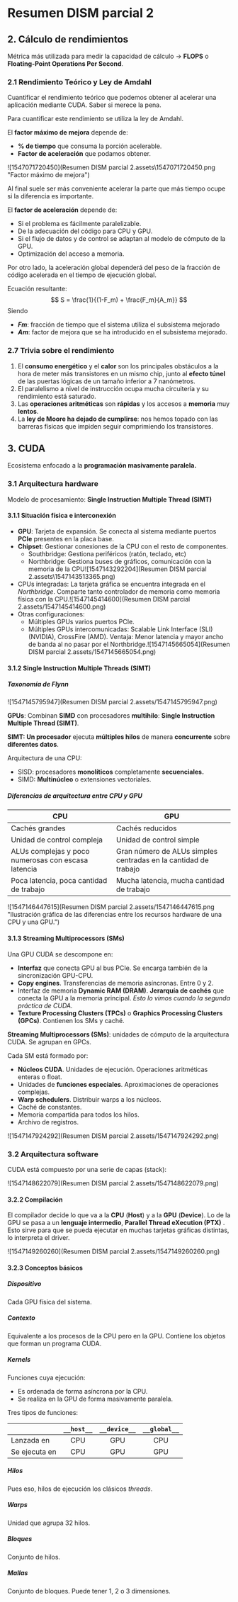# Resumen DISM parcial 2

## 2. Cálculo de rendimientos

Métrica más utilizada para medir la capacidad de cálculo -> **FLOPS** o **Floating-Point Operations Per Second**.

### 2.1 Rendimiento Teórico y Ley de Amdahl

Cuantificar el rendimiento teórico que podemos obtener al acelerar una aplicación mediante CUDA. Saber si merece la pena.

Para cuantificar este rendimiento se utiliza la ley de Amdahl.

El **factor máximo de mejora** depende de:

- **% de tiempo** que consuma la porción acelerable.
- **Factor de aceleración** que podamos obtener.

![1547071720450](Resumen DISM parcial 2.assets\1547071720450.png "Factor máximo de mejora")

Al final suele ser más conveniente acelerar la parte que más tiempo ocupe si la diferencia es importante.

El **factor de aceleración** depende de:

- Si el problema es fácilmente paralelizable.
- De la adecuación del código para CPU y GPU.
- Si el flujo de datos y de control se adaptan al modelo de cómputo de la GPU.
- Optimización del acceso a memoria.

Por otro lado, la aceleración global dependerá del peso de la fracción de código acelerada en el tiempo de ejecución global.

Ecuación resultante:
$$
S = \frac{1}{(1-F_m) + \frac{F_m}{A_m}}
$$
Siendo

- ***Fm***: fracción de tiempo que el sistema utiliza el subsistema mejorado
- ***Am***: factor de mejora que se ha introducido en el subsistema mejorado.

### 2.7 Trivia sobre el rendimiento

1. El **consumo energético** y el **calor** son los principales obstáculos a la hora de meter más transistores en un mismo chip, junto al **efecto túnel** de las puertas lógicas de un tamaño inferior a 7 nanómetros.
2. El paralelismo a nivel de instrucción ocupa mucha circuitería y su rendimiento está saturado.
3. Las **operaciones aritméticas** son **rápidas** y los accesos a **memoria** muy **lentos**.
4. La **ley de Moore ha dejado de cumplirse**: nos hemos topado con las barreras físicas que impiden seguir comprimiendo los transistores.

## 3. CUDA

Ecosistema enfocado a la **programación masivamente paralela.**

### 3.1 Arquitectura hardware

Modelo de procesamiento: **Single Instruction Multiple Thread (SIMT)**

#### 3.1.1 Situación física e interconexión

- **GPU**: Tarjeta de expansión. Se conecta al sistema mediante puertos **PCIe** presentes en la placa base.
- **Chipset**: Gestionar conexiones de la CPU con el resto de componentes.
  - Southbridge: Gestiona periféricos (ratón, teclado, etc)
  - Northbridge: Gestiona buses de gráficos, comunicación con la memoria de la CPU![1547143292204](Resumen DISM parcial 2.assets\1547143513365.png)
- CPUs integradas: La tarjeta gráfica se encuentra integrada en el *Northbridge*. Comparte tanto controlador de memoria como memoria física con la CPU.![1547145414600](Resumen DISM parcial 2.assets/1547145414600.png)
- Otras configuraciones:
  - Múltiples GPUs varios puertos PCIe.
  - Múltiples GPUs intercomunicadas: Scalable Link Interface (SLI) (NVIDIA), CrossFire (AMD). Ventaja: Menor latencia y mayor ancho de banda al no pasar por el Northbridge.![1547145665054](Resumen DISM parcial 2.assets/1547145665054.png)

#### 3.1.2 Single Instruction Multiple Threads (SIMT)

##### Taxonomía de Flynn

![1547145795947](Resumen DISM parcial 2.assets/1547145795947.png)

**GPUs**: Combinan **SIMD** con procesadores **multihilo**: **Single Instruction Multiple
Thread (SIMT)**.

**SIMT: Un procesador** ejecuta **múltiples hilos** de manera **concurrente** sobre **diferentes datos**.

Arquitectura de una CPU:

- SISD: procesadores **monolíticos** completamente **secuenciales.**
- SIMD: **Multinúcleo** o extensiones vectoriales.

##### Diferencias de arquitectura entre CPU y GPU

| CPU                                                 | GPU                                                          |
| --------------------------------------------------- | ------------------------------------------------------------ |
| Cachés grandes                                      | Cachés reducidos                                             |
| Unidad de control compleja                          | Unidad de control simple                                     |
| ALUs complejas y poco numerosas con escasa latencia | Gran número de ALUs simples centradas en la cantidad de trabajo |
| Poca latencia, poca cantidad de trabajo             | Mucha latencia, mucha cantidad de trabajo                    |

![1547146447615](Resumen DISM parcial 2.assets/1547146447615.png "Ilustración gráfica de las diferencias entre los recursos hardware de una CPU y una GPU.")

#### 3.1.3 Streaming Multiprocessors (SMs)

Una GPU CUDA se descompone en:

- **Interfaz** que conecta GPU al bus PCIe. Se encarga también de la sincronización GPU-CPU.
- **Copy engines**. Transferencias de memoria asíncronas. Entre 0 y 2. 
- Interfaz de memoria **Dynamic RAM (DRAM)**. **Jerarquía de cachés** que conecta la GPU a la memoria principal. *Esto lo vimos cuando la segunda práctica de CUDA.*
- **Texture Processing Clusters (TPCs)** o **Graphics Processing Clusters (GPCs)**. Contienen los SMs y caché.

**Streaming Multiprocessors (SMs)**: unidades de cómputo de la arquitectura CUDA. Se agrupan en GPCs.

Cada SM está formado por:

- **Núcleos CUDA**. Unidades de ejecución. Operaciones aritméticas enteras o float.
- Unidades de **funciones especiales**. Aproximaciones de operaciones complejas.
- **Warp schedulers**. Distribuir warps a los núcleos.
- Caché de constantes.
- Memoria compartida para todos los hilos.
- Archivo de registros.

![1547147924292](Resumen DISM parcial 2.assets/1547147924292.png)

### 3.2 Arquitectura software

CUDA está compuesto por una serie de capas (stack):

![1547148622079](Resumen DISM parcial 2.assets/1547148622079.png)

#### 3.2.2 Compilación

El compilador decide lo que va a la **CPU** (**Host**) y a la **GPU** (**Device**). Lo de la GPU se pasa a un **lenguaje intermedio**, **Parallel Thread eXecution (PTX)** . Esto sirve para que se pueda ejecutar en muchas tarjetas gráficas distintas, lo interpreta el driver.

![1547149260260](Resumen DISM parcial 2.assets/1547149260260.png)

#### 3.2.3 Conceptos básicos

##### Dispositivo

Cada GPU física del sistema.

##### Contexto

Equivalente a los procesos de la CPU pero en la GPU. Contiene los objetos que forman un programa CUDA.

##### Kernels

Funciones cuya ejecución:

- Es ordenada de forma asíncrona por la CPU.
- Se realiza en la GPU de forma masivamente paralela.

Tres tipos de funciones:

|              | `__host__` | `__device__` | `__global__` |
| ------------ | :--------: | :--: | :--: |
| Lanzada en   | CPU | GPU | CPU |
| Se ejecuta en | CPU | GPU | GPU |

##### Hilos

Pues eso, hilos de ejecución los clásicos *threads*.

##### Warps

Unidad que agrupa 32 hilos.

##### Bloques

Conjunto de hilos.

##### Mallas

Conjunto de bloques. Puede tener 1, 2 o 3 dimensiones.